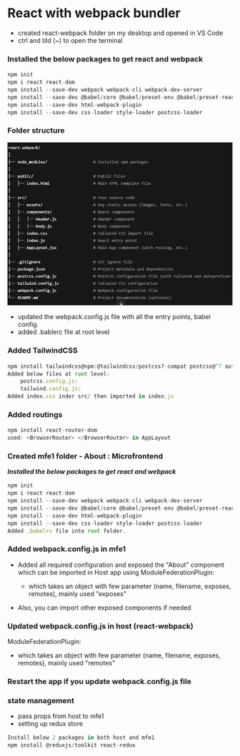 # React with webpack bundler

- created react-webpack folder on my desktop and opened in VS Code
- ctrl and tild (~) to open the terminal

### Installed the below packages to get react and webpack

```js
npm init
npm i react react-dom
npm install --save-dev webpack webpack-cli webpack-dev-server
npm install --save-dev @babel/core @babel/preset-env @babel/preset-react babel-loader
npm install --save-dev html-webpack-plugin
npm install --save-dev css-loader style-loader postcss-loader

```

### Folder structure

![alt text](./src/assets/image.png)

- updated the webpack.config.js file with all the entry points, babel config.
- added .bablerc file at root level

### Added TailwindCSS

```js
npm install tailwindcss@npm:@tailwindcss/postcss7-compat postcss@^7 autoprefixer@^9 --save-dev
Added below files at root level:
    postcss.config.js:
    tailwind.config.js:
Added index.css inder src/ then imported in index.js
```

### Added routings

```js
npm install react-router-dom
used: <BrowserRouter> </BrowserRouter> in AppLayout
```

### Created mfe1 folder - About : Microfrontend

**_Installed the below packages to get react and webpack_**

```js
npm init
npm i react react-dom
npm install --save-dev webpack webpack-cli webpack-dev-server
npm install --save-dev @babel/core @babel/preset-env @babel/preset-react babel-loader
npm install --save-dev html-webpack-plugin
npm install --save-dev css-loader style-loader postcss-loader
Added .babelrc file into root folder.
```

### Added webpack.config.js in mfe1

- Added all required configuration and exposed the "About" component which can be imported in Host app using ModuleFederationPlugin:

  - which takes an object with few parameter (name, filename, exposes, remotes), mainly used "exposes"

- Also, you can import other exposed components if needed

### Updated webpack.config.js in host (react-webpack)

ModuleFederationPlugin:

- which takes an object with few parameter (name, filename, exposes, remotes), mainly used "remotes"

### Restart the app if you update webpack.config.js file

### state management

- pass props from host to mfe1
- setting up redux store

```js
Install below 2 packages in both host and mfe1
npm install @reduxjs/toolkit react-redux

```
